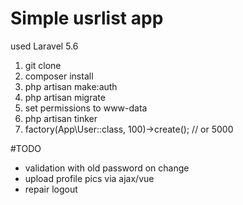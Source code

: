 # Simple usrlist app
used Laravel 5.6

1. git clone
2. composer install
3. php artisan make:auth
4. php artisan migrate
5. set permissions to www-data
6. php artisan tinker
7. factory(App\User::class, 100)->create(); // or 5000

#TODO
- validation with old password on change
- upload profile pics via ajax/vue 
- repair logout
